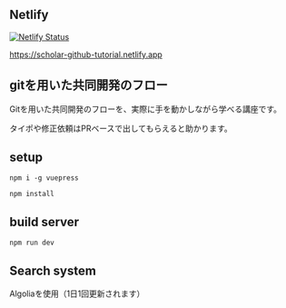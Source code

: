 ## Netlify

[![Netlify Status](https://api.netlify.com/api/v1/badges/b856c9ab-b9a8-41c4-8a54-5154e98e3c13/deploy-status)](https://app.netlify.com/sites/scholar-github-tutorial/deploys)

https://scholar-github-tutorial.netlify.app

## gitを用いた共同開発のフロー

Gitを用いた共同開発のフローを、実際に手を動かしながら学べる講座です。

タイポや修正依頼はPRベースで出してもらえると助かります。

## setup

```
npm i -g vuepress
```

```
npm install
```

## build server

```
npm run dev 
```

## Search system

Algoliaを使用（1日1回更新されます）  

